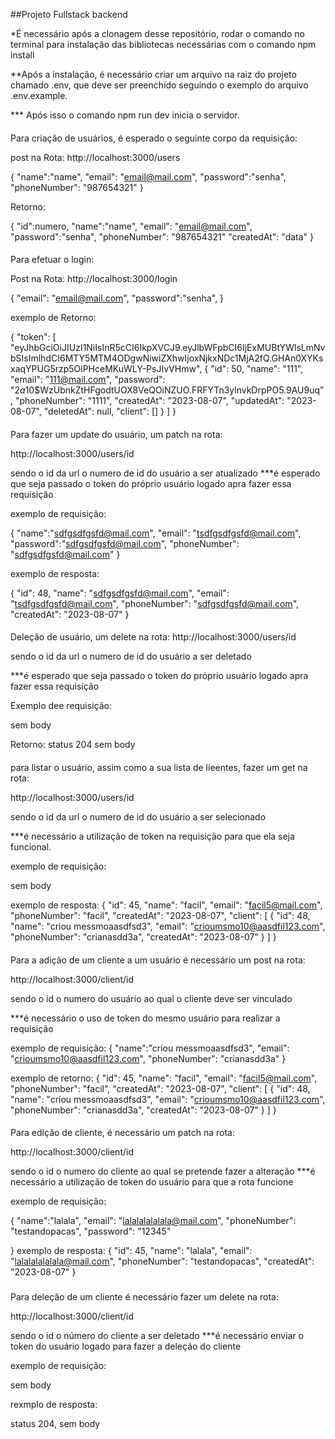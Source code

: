 ##Projeto Fullstack backend

*É necessário após a clonagem desse repositório, rodar o comando no terminal para instalação das bibliotecas necessárias com o comando npm install

**Após a instalação, é necessário criar um arquivo na raiz do projeto chamado .env, que deve ser preenchido seguindo o
exemplo do arquivo .env.example.

*** Após isso o comando npm run dev inicia o servidor.


####

Para criação de usuários, é esperado o seguinte corpo da requisição:

post na Rota:
http://localhost:3000/users

{
	"name":"name",
	"email": "email@mail.com",
	"password":"senha",
	"phoneNumber": "987654321"
}

Retorno:

{
    "id":numero,
	"name":"name",
	"email": "email@mail.com",
	"password":"senha",
	"phoneNumber": "987654321"
    "createdAt": "data"
}
####

Para efetuar o login:

Post na Rota:
http://localhost:3000/login

{
	"email": "email@mail.com",
	"password":"senha",	
}


exemplo de Retorno:

{
	"token": [
		"eyJhbGciOiJIUzI1NiIsInR5cCI6IkpXVCJ9.eyJlbWFpbCI6IjExMUBtYWlsLmNvbSIsImlhdCI6MTY5MTM4ODgwNiwiZXhwIjoxNjkxNDc1MjA2fQ.GHAn0XYKsxaqYPUG5rzp5OlPHceMKuWLY-PsJIvVHmw",
		{
			"id": 50,
			"name": "111",
			"email": "111@mail.com",
			"password": "$2a$10$WzUbnkZtHFgodtUOX8VeQOiNZUO.FRFYTn3ylnvkDrpPO5.9AU9uq",
			"phoneNumber": "1111",
			"createdAt": "2023-08-07",
			"updatedAt": "2023-08-07",
			"deletedAt": null,
			"client": []
		}
	]
}


####
Para fazer um update do usuário, um patch na rota:

http://localhost:3000/users/id

sendo o id da url o numero de id do usuário a ser atualizado
***é esperado que seja passado o token do próprio usuário logado apra fazer essa requisição


exemplo de requisição:

{
	"name":"sdfgsdfgsfd@mail.com",
	"email": "tsdfgsdfgsfd@mail.com",
	"password":"sdfgsdfgsfd@mail.com",
	"phoneNumber": "sdfgsdfgsfd@mail.com"
}

exemplo de resposta:

{
	"id": 48,
	"name": "sdfgsdfgsfd@mail.com",
	"email": "tsdfgsdfgsfd@mail.com",
	"phoneNumber": "sdfgsdfgsfd@mail.com",
	"createdAt": "2023-08-07"
}


####
Deleção de usuário, um delete na rota:
http://localhost:3000/users/id

sendo o id da url o numero de id do usuário a ser deletado

***é esperado que seja passado o token do próprio usuário logado apra fazer essa requisição

Exemplo dee requisição:

sem body


Retorno:
status 204
sem body

####
para listar o usuário, assim como a sua lista de lieentes, fazer um get na rota:

http://localhost:3000/users/id

sendo o id da url o numero de id do usuário a ser selecionado

***é necessário a utilização de token na requisição para que ela seja funcional.

exemplo de requisição:

sem body

exemplo de resposta:
{
	"id": 45,
	"name": "facil",
	"email": "facil5@mail.com",
	"phoneNumber": "facil",
	"createdAt": "2023-08-07",
	"client": [
		{
			"id": 48,
			"name": "criou messmoaasdfsd3",
			"email": "crioumsmo10@aasdfil123.com",
			"phoneNumber": "crianasdd3a",
			"createdAt": "2023-08-07"
		}
	]
}

####

Para a adição de um cliente a um usuário é necessário um post na rota:

http://localhost:3000/client/id

sendo o id o numero do usuário ao qual o cliente deve ser vinculado

***é necessário o uso de token do mesmo usuário para realizar a requisição

exemplo de requisição:
{
	"name":"criou messmoaasdfsd3",
	"email": "crioumsmo10@aasdfil123.com",
	"phoneNumber": "crianasdd3a"
}

exemplo de retorno:
{
	"id": 45,
	"name": "facil",
	"email": "facil5@mail.com",
	"phoneNumber": "facil",
	"createdAt": "2023-08-07",
	"client": [
		{
			"id": 48,
			"name": "criou messmoaasdfsd3",
			"email": "crioumsmo10@aasdfil123.com",
			"phoneNumber": "crianasdd3a",
			"createdAt": "2023-08-07"
		}
	]
}



####
Para edição de cliente, é necessário um patch na rota:

http://localhost:3000/client/id

sendo o id o numero do cliente ao qual se pretende fazer a alteração
***é necessário a utilização de token do usuário para que a rota funcione

exemplo de requisição:

{
	"name":"lalala",
	"email": "lalalalalalala@mail.com",
	"phoneNumber": "testandopacas",
	"password": "12345"

}
    exemplo de resposta:
{
	"id": 45,
	"name": "lalala",
	"email": "lalalalalalala@mail.com",
	"phoneNumber": "testandopacas",
	"createdAt": "2023-08-07"
}

### 
Para deleção de um cliente é necessário fazer um delete na rota:

http://localhost:3000/client/id

sendo o id o número do cliente a ser deletado
***é necessário enviar o token do usuário logado para fazer a deleção do cliente

exemplo de requisição:

sem body


rexmplo de resposta:

status 204, sem body


